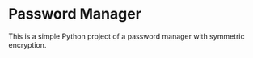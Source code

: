 # Password Manager
This is a simple Python project of a password manager with symmetric encryption.

